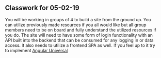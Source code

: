 ## Classwork for 05-02-19

You will be working in groups of 4 to build a site from the ground up. You can utilize previously made resources if you all would like but all group members need to be on board and fully understand the utilized resources if you do. The site will need to have some form of login functionality with an API built into the backend that can be consumed for any logging in or data access. It also needs to utilize a frontend SPA as well. If you feel up to it try to implement [Angular Universal](https://angular.io/guide/universal)